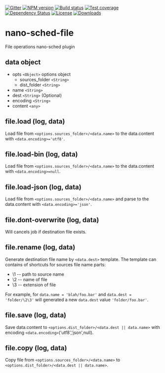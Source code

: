 [![Gitter][gitter-image]][gitter-url]
[![NPM version][npm-image]][npm-url]
[![Build status][travis-image]][travis-url]
[![Test coverage][coveralls-image]][coveralls-url]
[![Dependency Status][david-image]][david-url]
[![License][license-image]][license-url]
[![Downloads][downloads-image]][downloads-url]


# nano-sched-file
File operations nano-sched plugin

## data object

* opts `<Object>` options object
  * sources_folder `<String>`
  * dist_folder `<String>`
* name `<String>`
* dest `<String>` (Optional)
* encoding `<String>`
* content `<any>`


## file.load (log, data)

Load file from `<options.sources_folder>/<data.name>` to the data.content with `<data.encoding>='utf8'`.

## file.load-bin (log, data)

Load file from `<options.sources_folder>/<data.name>` to the data.content with `<data.encoding>=null`.

## file.load-json (log, data)

Load file from `<options.sources_folder>/<data.name>` and parse to the data.content with `<data.encoding>='json'`.

## file.dont-overwrite (log, data)

Will cancels job if destination file exists.

## file.rename (log, data)

Generate destination file name by `<data.dest>` template. The template can contains of shortcuts for
sources file name parts:
* \1 -- path to source name
* \2 -- name of file
* \3 -- extension of file

For example, for `data.name = 'blah/foo.bar'` and `data.dest = 'folder/\2\3'` will generated a new
`data.dest` value `'folder/foo.bar'`.


## file.save (log, data)

Save data.content to `<options.dist_folder>/<data.dest || data.name>` with encoding `<data.encoding>`('utf8','json',null).

## file.copy (log, data)

Copy file from `<options.sources_folder>/<data.name>` to `<options.dist_folder>/<data.dest || data.name>`.



[bithound-image]: https://www.bithound.io/github/Holixus/nano-sched-file/badges/score.svg
[bithound-url]: https://www.bithound.io/github/Holixus/nano-sched-file

[gitter-image]: https://badges.gitter.im/Holixus/nano-sched-file.svg
[gitter-url]: https://gitter.im/Holixus/nano-sched-file

[npm-image]: https://badge.fury.io/js/nano-sched-file.svg
[npm-url]: https://badge.fury.io/js/nano-sched-file

[github-tag]: http://img.shields.io/github/tag/Holixus/nano-sched-file.svg
[github-url]: https://github.com/Holixus/nano-sched-file/tags

[travis-image]: https://travis-ci.org/Holixus/nano-sched-file.svg?branch=master
[travis-url]: https://travis-ci.org/Holixus/nano-sched-file

[coveralls-image]: https://coveralls.io/repos/github/Holixus/nano-sched-file/badge.svg?branch=master
[coveralls-url]: https://coveralls.io/github/Holixus/nano-sched-file?branch=master

[david-image]: https://david-dm.org/Holixus/nano-sched-file.svg
[david-url]: https://david-dm.org/Holixus/nano-sched-file

[license-image]: https://img.shields.io/badge/license-MIT-blue.svg
[license-url]: LICENSE

[downloads-image]: http://img.shields.io/npm/dt/nano-sched-file.svg
[downloads-url]: https://npmjs.org/package/nano-sched-file
